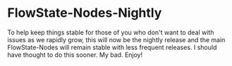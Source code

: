 # FlowState-Nodes-Nightly
To help keep things stable for those of you who don't want to deal with issues as we rapidly grow, this will now be the nightly release and the main FlowState-Nodes will remain stable with less frequent releases. I should have thought to do this sooner. My bad. Enjoy!
